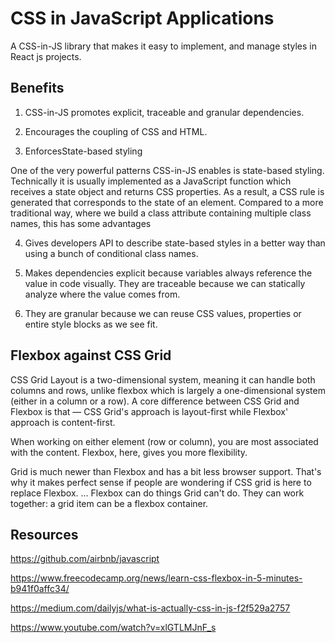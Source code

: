 # CSS in JavaScript Applications

A CSS-in-JS library that makes it easy to implement, and manage styles in React js projects.

## Benefits

1. CSS-in-JS promotes explicit, traceable and granular dependencies.

2. Encourages the coupling of CSS and HTML.

3. EnforcesState-based styling

One of the very powerful patterns CSS-in-JS enables is state-based styling. Technically it is usually implemented as a JavaScript function which receives a state object and returns CSS properties. As a result, a CSS rule is generated that corresponds to the state of an element. Compared to a more traditional way, where we build a class attribute containing multiple class names, this has some advantages

4. Gives developers API to describe state-based styles in a better way than using a bunch of conditional class names.

5. Makes dependencies explicit because variables always reference the value in code visually. They are traceable because we can statically analyze where the value comes from. 

6. They are granular because we can reuse CSS values, properties or entire style blocks as we see fit.


## Flexbox against CSS Grid

CSS Grid Layout is a two-dimensional system, meaning it can handle both columns and rows, unlike flexbox which is largely a one-dimensional system (either in a column or a row). A core difference between CSS Grid and Flexbox is that — CSS Grid's approach is layout-first while Flexbox' approach is content-first.

When working on either element (row or column), you are most associated with the content. Flexbox, here, gives you more flexibility.

Grid is much newer than Flexbox and has a bit less browser support. That's why it makes perfect sense if people are wondering if CSS grid is here to replace Flexbox. ... Flexbox can do things Grid can't do. They can work together: a grid item can be a flexbox container.


## Resources

https://github.com/airbnb/javascript

https://www.freecodecamp.org/news/learn-css-flexbox-in-5-minutes-b941f0affc34/ 

https://medium.com/dailyjs/what-is-actually-css-in-js-f2f529a2757 

https://www.youtube.com/watch?v=xlGTLMJnF_s


